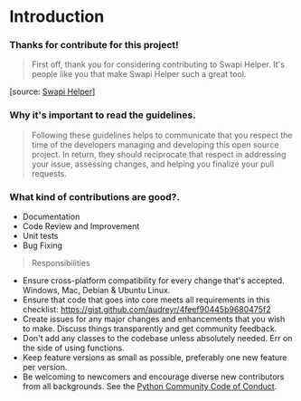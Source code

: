 # Introduction

### Thanks for contribute for this project!

>First off, thank you for considering contributing to Swapi Helper. It's people like you that make Swapi Helper such a great tool.

[source: [Swapi Helper](https://github.com/rodrigo-dalmas/swapi-helper/CONTRIBUTING.md)]

### Why it's important to read the guidelines.

>Following these guidelines helps to communicate that you respect the time of the developers managing and developing this open source project. In return, they should reciprocate that respect in addressing your issue, assessing changes, and helping you finalize your pull requests.

### What kind of contributions are good?.

- Documentation
- Code Review and Improvement
- Unit tests
- Bug Fixing

> Responsibilities
* Ensure cross-platform compatibility for every change that's accepted. Windows, Mac, Debian & Ubuntu Linux.
* Ensure that code that goes into core meets all requirements in this checklist: https://gist.github.com/audreyr/4feef90445b9680475f2
* Create issues for any major changes and enhancements that you wish to make. Discuss things transparently and get community feedback.
* Don't add any classes to the codebase unless absolutely needed. Err on the side of using functions.
* Keep feature versions as small as possible, preferably one new feature per version.
* Be welcoming to newcomers and encourage diverse new contributors from all backgrounds. See the [Python Community Code of Conduct](https://www.python.org/psf/codeofconduct/).
